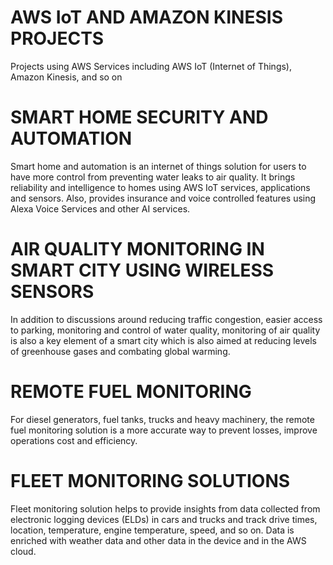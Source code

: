# AWS IoT AND AMAZON KINESIS PROJECTS

Projects using AWS Services including AWS IoT (Internet of Things),
Amazon Kinesis, and so on

# SMART HOME SECURITY AND AUTOMATION

Smart home and automation is an internet of things solution for users to have
more control from preventing water leaks to air quality. It brings reliability
and intelligence to homes using AWS IoT services, applications and sensors.
Also, provides insurance and voice controlled features using Alexa Voice Services
and other AI services.

# AIR QUALITY MONITORING IN SMART CITY USING WIRELESS SENSORS

In addition to discussions around reducing traffic congestion, easier access
to parking, monitoring and control of water quality, monitoring of air quality
is also a key element of a smart city which is also aimed at reducing levels
of greenhouse gases and combating global warming.


# REMOTE FUEL MONITORING

For diesel generators, fuel tanks, trucks and heavy machinery, the remote
fuel monitoring solution is a more accurate way to prevent losses, improve
operations cost and efficiency.

# FLEET MONITORING SOLUTIONS

Fleet monitoring solution helps to provide insights from data collected from
electronic logging devices (ELDs) in cars and trucks and track drive times,
location, temperature, engine temperature, speed, and so on. Data is enriched
with weather data and other data in the device and in the AWS cloud.
